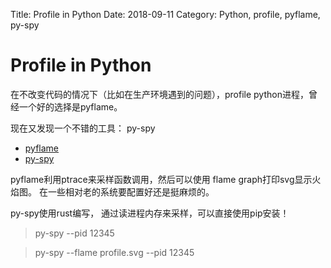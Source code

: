 Title: Profile in Python
Date: 2018-09-11
Category: Python, profile, pyflame, py-spy

Profile in Python
==

在不改变代码的情况下（比如在生产环境遇到的问题），profile python进程，曾经一个好的选择是pyflame。

现在又发现一个不错的工具： py-spy

- [pyflame](https://github.com/uber/pyflame)
- [py-spy](https://github.com/benfred/py-spy)


pyflame利用ptrace来采样函数调用，然后可以使用 flame graph打印svg显示火焰图。
在一些相对老的系统要配置好还是挺麻烦的。

py-spy使用rust编写， 通过读进程内存来采样，可以直接使用pip安装！

> py-spy --pid 12345

>py-spy --flame profile.svg --pid 12345
